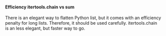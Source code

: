 #### Efficiency itertools.chain vs sum

There is an elegant way to flatten Python list, but it comes with an efficiency penalty for long lists. Therefore, it should be used carefully. itertools.chain is an less elegant, but faster way to go.
